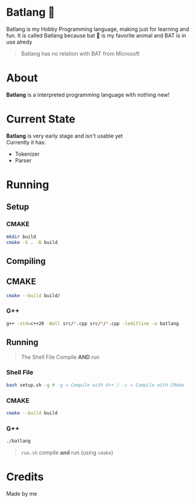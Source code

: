 # Batlang 🦇

Batlang is my Hobby Programming language, making just for learning and fun. It is called Batlang because bat 🦇 is my favorite animal and BAT is in use alredy

>Batlang has no relation with BAT from Microsoft

# About
**Batlang** is a interpreted programming language with nothing new!

# Current State
**Batlang** is very early stage and isn't usable yet<br>
Currently it has:
- Tokenizer
- Parser

# Running
## Setup
### CMAKE
```sh
mkdir build
cmake -S . -B build
```

## Compiling
## CMAKE
```sh
cmake --build build/
```

### G++
```sh
g++ -std=c++20 -Wall src/*.cpp src/*/*.cpp -leditline -o batlang
```


## Running
> The Shell File Compile **AND** run

### Shell File
```sh
bash setup.sh -g # -g = Compile with G++ / -c = Compile with CMake
```

### CMAKE
```sh
cmake --build build
```

### G++
```sh
./batlang
```

>`run.sh` compile **and** run (using `cmake`)

# Credits
Made by me

